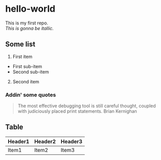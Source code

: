 # hello-world
This is my first repo.\
*This is gonna be itallic.*

## Some list
1. First item
 * First sub-item
 * Second sub-item
2. Second item

### Addin' some quotes
> The most effective debugging tool is still careful thought, coupled with judiciously placed print statements. 
Brian Kernighan
 
## Table
Header1 | Header2 | Header3
---|---|---|
Item1 | Item2 | Item3

